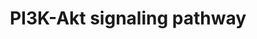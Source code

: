 ---
annotations:
- type: Pathway Ontology
  value: mTOR signaling pathway
- type: Pathway Ontology
  value: cell cycle pathway
- type: Pathway Ontology
  value: mTOR signaling pathway
- type: Pathway Ontology
  value: phosphatidylinositol 3-kinase signaling pathway
- type: Pathway Ontology
  value: signaling pathway
- type: Disease Ontology
  value: cancer
- type: Pathway Ontology
  value: cancer pathway
- type: Pathway Ontology
  value: cell adhesion signaling pathway
- type: Pathway Ontology
  value: phosphatidylinositol 3-kinase signaling pathway
- type: Pathway Ontology
  value: signaling pathway
authors:
- Khanspers
- Ariutta
- Egonw
- MaintBot
- Eweitz
description: The PI3K-Akt signaling pathway can be activated by many types of cellular
  stimuli or toxic insults and regulates many fundamental cellular functions. Activated
  PI3K  phosphorylates AKT, thereby activating it. Once active, Akt controls a number
  of downstream cellular processes, including apoptosis, protein synthesis, metabolism,
  and cell cycle, by phosphorylating a range of substrates.  Proteins on this pathway
  have targeted assays available via the [https://assays.cancer.gov/available_assays?wp_id=WP4172
  CPTAC Assay Portal]
last-edited: 2021-05-07
organisms:
- Homo sapiens
redirect_from:
- /index.php/Pathway:WP4172
- /instance/WP4172
schema-jsonld:
- '@context': https://schema.org/
  '@id': https://wikipathways.github.io/pathways/WP4172.html
  '@type': Dataset
  creator:
    '@type': Organization
    name: WikiPathways
  description: The PI3K-Akt signaling pathway can be activated by many types of cellular
    stimuli or toxic insults and regulates many fundamental cellular functions. Activated
    PI3K  phosphorylates AKT, thereby activating it. Once active, Akt controls a number
    of downstream cellular processes, including apoptosis, protein synthesis, metabolism,
    and cell cycle, by phosphorylating a range of substrates.  Proteins on this pathway
    have targeted assays available via the [https://assays.cancer.gov/available_assays?wp_id=WP4172
    CPTAC Assay Portal]
  keywords:
  - INSR
  - LAMC1
  - COMP
  - EIF4EBP1
  - BCR
  - NTF4
  - TNC
  - FGF6
  - PPP2R3A
  - PIK3AP1
  - GNG2
  - FGFR1
  - PIK3CG
  - CHUK
  - MAP2K2
  - ITGA10
  - LAMA5
  - NTRK1
  - DNA Repair
  - GNB4
  - RELA
  - PHLPP2
  - G6PC
  - OSMR
  - CDKN1B
  - LAMA2
  - GNG12
  - C8orf44-SGK3
  - KIT
  - JAK3
  - TNR
  - IL3RA
  - FGF23
  - MAPK1
  - PPP2R3B
  - PPP2R2D
  - LAMB4
  - NTRK2
  - CHRM1
  - FASLG
  - IL2RG
  - PDGFRA
  - FGF17
  - Apoptosis
  - GNG3
  - FGF14
  - VEGFD
  - COL6A1
  - FLT4
  - COL4A2
  - FGF20
  - GNGT1
  - COL2A1
  - MYB
  - GNB3
  - FGF22
  - PPP2R2C
  - PHLPP1
  - PPP2R2B
  - FLT3
  - PIK3R3
  - PDGFB
  - FGFR3
  - AKT2
  - SOS1
  - TSC1
  - BAD
  - Mtcp1
  - LPAR5
  - KRAS
  - PPP2CA
  - LAMB1
  - FGF10
  - PIK3R1
  - CSH2
  - IFNA13
  - LAMC2
  - CSF1R
  - PIK3R5
  - G6PC2
  - EFNA2
  - PPP2R1A
  - COL6A6
  - PPP2R1B
  - CCNE1
  - CCND1
  - NRAS
  - RPTOR
  - COL6A5
  - RAC1
  - AKT1
  - GNG5
  - LPAR6
  - ITGB5
  - ITGA4
  - LAMB2
  - Cell proliferation
  - PIK3R6
  - ITGA1
  - PKN3
  - IRS1
  - THBS4
  - FGF12
  - FGF5
  - GNG10
  - TEK
  - FGF11
  - Signaling Pathway
  - GNG11
  - ITGAV
  - COL4A5
  - GNB1
  - BDNF
  - EFNA3
  - GSK3B
  - CREB5
  - ITGA9
  - PRKCA
  - F2R
  - PDGFA
  - LPAR4
  - EIF4E
  - COL4A6
  - GH1
  - ITGA11
  - PIK3R2
  - CDKN1A
  - IFNA1
  - CCND2
  - ITGA2
  - CREB3
  - HSP90AB1
  - Gluconeogenesis
  - RAF1
  - COL1A2
  - GYS1
  - FGFR2
  - ErbB Signaling
  - PIP2
  - ITGB6
  - MCL1
  - TP53
  - TCL1B
  - ITGB4
  - ITGA7
  - PPP2CB
  - CCND3
  - FGF9
  - COL4A4
  - FGF8
  - AMP
  - RPS6KB2
  - PKN1
  - FGF4
  - KDR
  - ITGB7
  - PTK2
  - LAMA3
  - GNB5
  - IFNA21
  - PRKAA2
  - BRCA1
  - CDK4
  - EGFR
  - ITGB3
  - THBS3
  - RPS6KB1
  - FGF7
  - GNG7
  - VWF
  - EPHA2
  - JAK1
  - PPP2R5E
  - IGF1
  - FGF13
  - PPP2R5B
  - PGF
  - CD19
  - MAPK Signaling
  - CDK2
  - Nitric oxide
  - Insulin Signaling
  - IFNA8
  - TNN
  - BCL2L11
  - TCL1A
  - IKBKG
  - HSP90B1
  - RHEB
  - GRB2
  - RBL2
  - MTOR
  - THEM4
  - SYK
  - IFNA2
  - ATF2
  - MLST8
  - IFNB1
  - PPP2R5D
  - VTN
  - PDGFC
  - IL7R
  - GNGT2
  - Angiogenesis
  - IFNA4
  - Focal Adhesion
  - NOS3
  - FGFR4
  - IL2RB
  - IFNA16
  - LAMA4
  - CREB3L4
  - GHR
  - ITGA2B
  - ATF4
  - IFNAR1
  - PIK3CD
  - RELN
  - EFNA5
  - RPS6
  - FGF19
  - PRKAA1
  - FLT1
  - GNG4
  - CSF1
  - TNXB
  - CREB3L1
  - NTF3
  - LAMC3
  - IFNAR2
  - EPO
  - ITGA6
  - FGF2
  - GNG13
  - COL1A1
  - LPAR1
  - IGF2
  - PIP3
  - COL9A1
  - PCK2
  - PIK3CA
  - EFNA4
  - IFNA10
  - MYC
  - IKBKB
  - COL4A3
  - PDPK1
  - EIF4E1B
  - VEGF Signaling
  - THBS2
  - COL9A2
  - PCK1
  - CASP9
  - IL4
  - FOXO3
  - GNG8
  - NFKB1
  - CREB3L2
  - TSC2
  - PPP2R5A
  - FGF21
  - INS
  - IL3
  - CSF3
  - MAP2K1
  - PIK3CB
  - CCNE2
  - PTEN
  - PDGFRB
  - Toll-like Receptor
  - LPAR3
  - SGK3
  - SPP1
  - HSP90AA1
  - Chemokine Signaling
  - SOS2
  - TGFA
  - IL6
  - THBS1
  - EIF4B
  - CREB1
  - IFNA17
  - PPP2R3C
  - COL6A2
  - FLT3LG
  - 'Glycolysis and '
  - ITGB8
  - ITGB1
  - IBSP
  - MAPK3
  - COL6A3
  - FGF3
  - IGF1R
  - PPP2R2A
  - CSF3R
  - CHRM2
  - VEGFA
  - Pathway
  - MDM2
  - IL2RA
  - JAK/STAT
  - PKN2
  - BCL2L1
  - SGK2
  - EPOR
  - OSM
  - TLR2
  - COL4A1
  - STK11
  - 'B Cell Receptor '
  - SGK1
  - EGF
  - CREB3L3
  - IL2
  - LAMB3
  - PPP2R5C
  - CDC37
  - LPAR2
  - GH2
  - ANGPT4
  - IFNA7
  - ATF6B
  - Kik1b4
  - G6PC3
  - IFNA14
  - GYS2
  - ITGA5
  - ANGPT2
  - HGF
  - CHAD
  - ITGA3
  - DDIT4
  - FoxO Signaling
  - IFNA5
  - EFNA1
  - NGF
  - AKT3
  - HRAS
  - ITGA8
  - KITLG
  - mTOR Signaling
  - VEGFC
  - PRL
  - IL4R
  - PRLR
  - MET
  - LAMA1
  - CSH1
  - NGFR
  - FN1
  - IL6R
  - EIF4E2
  - IL7
  - ANGPT1
  - FGF18
  - JAK2
  - TLR4
  - FGF1
  - PDGFD
  - Cell Cycle
  - BCL2
  - CDK6
  - GNB2
  - IFNA6
  - VEGFB
  - COL9A3
  license: CC0
  name: PI3K-Akt signaling pathway
seo: CreativeWork
title: PI3K-Akt signaling pathway
wpid: WP4172
---
